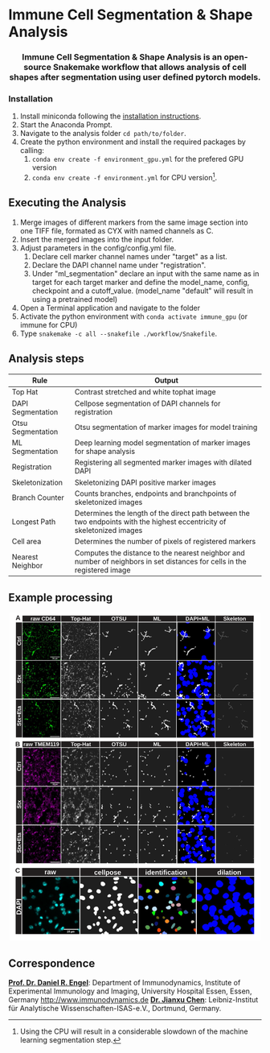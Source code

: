 # Immune Cell Segmentation & Shape Analysis

<h3 align="center">
Immune Cell Segmentation & Shape Analysis is an open-source Snakemake workflow that allows analysis of cell shapes after segmentation using user defined pytorch models.
</h3>

### Installation 

1. Install miniconda following the [installation instructions](https://docs.conda.io/en/latest/miniconda.html).
2. Start the Anaconda Prompt.
3. Navigate to the analysis folder `cd path/to/folder`.
4. Create the python environment and install the required packages by calling:
   1.  ```conda env create -f environment_gpu.yml``` for the prefered GPU version 
   2.   ```conda env create -f environment.yml``` for CPU version[^1].

[^1]: Using the CPU will result in a considerable slowdown of the machine learning segmentation step.

## Executing the Analysis
1. Merge images of different markers from the same image section into one TIFF file, formated as CYX with named channels as C.
1. Insert the merged images into the input folder.
2. Adjust parameters in the config/config.yml file.
   1. Declare cell marker channel names under "target" as a list.
   2. Declare the DAPI channel name under "registration".
   3. Under "ml_segmentation" declare an input with the same name as in target for each target marker and define the model_name, config, checkpoint and a cutoff_value. (model_name "default" will result in using a pretrained model)
3. Open a Terminal application and navigate to the folder
4. Activate the python environment with `conda activate immune_gpu` (or immune for CPU)
5. Type `snakemake -c all --snakefile ./workflow/Snakefile`.

## Analysis steps
| Rule              | Output                                                                                                                   |
| ----------------- | ------------------------------------------------------------------------------------------------------------------------ |
| Top Hat           | Contrast stretched and white tophat image                                                                                |
| DAPI Segmentation | Cellpose segmentation of DAPI channels for registration                                                                  |
| Otsu Segmentation | Otsu segmentation of marker images for model training                                                                    |
| ML Segmentation   | Deep learning model segmentation of marker images for shape analysis                                                     |
| Registration      | Registering all segmented marker images with dilated DAPI                                                                |
| Skeletonization   | Skeletonizing DAPI positive marker images                                                                                |
| Branch Counter    | Counts branches, endpoints and branchpoints of skeletonized images                                                       |
| Longest Path      | Determines the length of the direct path between the two endpoints with the highest eccentricity of skeletonized images  |
| Cell area         | Determines the number of pixels of registered markers                                                                    |
| Nearest Neighbor  | Computes the distance to the nearest neighbor and number of neighbors in set distances for cells in the registered image |
## Example processing
<p align="center">
  <img src="imgs/example.svg" width=500/>
</p>

## Correspondence
[**Prof. Dr. Daniel R. Engel**](mailto:danielrobert.engel@uk-essen.de): Department of Immunodynamics, Institute of Experimental Immunology and Imaging, University Hospital Essen, Essen, Germany http://www.immunodynamics.de
[**Dr. Jianxu Chen**](mailto:jianxu.chen@isas.de): Leibniz-Institut für Analytische Wissenschaften-ISAS-e.V., Dortmund, Germany.

